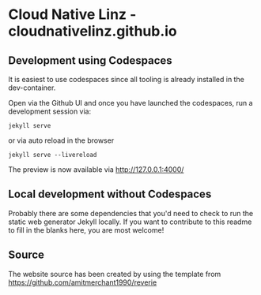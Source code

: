 # Cloud Native Linz - cloudnativelinz.github.io

## Development using Codespaces

It is easiest to use codespaces since all tooling is already installed in the dev-container.

Open via the Github UI and once you have launched the codespaces, run a development session via:

```
jekyll serve
```
or via auto reload in the browser
```
jekyll serve --livereload
```

The preview is now available via http://127.0.0.1:4000/

## Local development without Codespaces

Probably there are some dependencies that you'd need to check to run the static web generator Jekyll locally. If you want to contribute to this readme to fill in the blanks here, you are most welcome!

## Source

The website source has been created by using the template from 
https://github.com/amitmerchant1990/reverie

